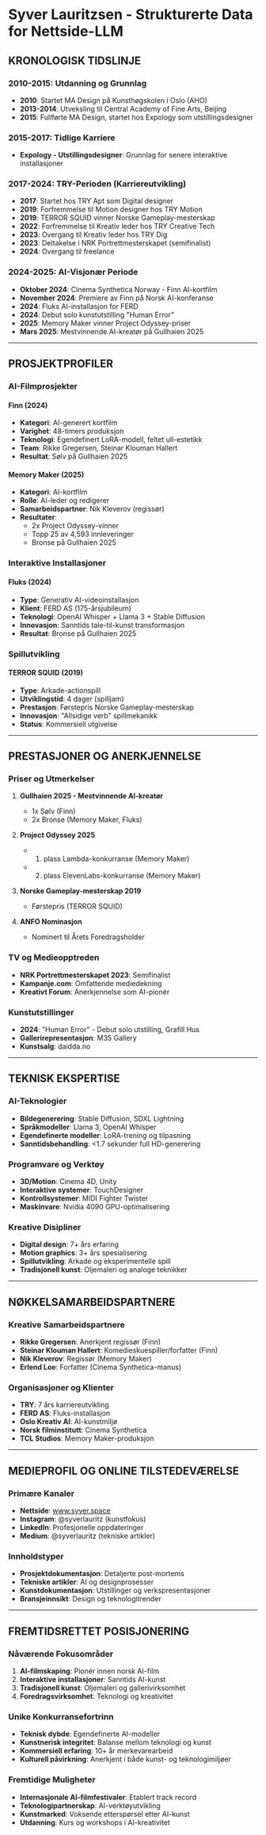 # Syver Lauritzsen - Strukturerte Data for Nettside-LLM

## KRONOLOGISK TIDSLINJE

### 2010-2015: Utdanning og Grunnlag
- **2010**: Startet MA Design på Kunsthøgskolen i Oslo (AHO)
- **2013-2014**: Utveksling til Central Academy of Fine Arts, Beijing
- **2015**: Fullførte MA Design, startet hos Expology som utstillingsdesigner

### 2015-2017: Tidlige Karriere
- **Expology - Utstillingsdesigner**: Grunnlag for senere interaktive installasjoner

### 2017-2024: TRY-Perioden (Karriereutvikling)
- **2017**: Startet hos TRY Apt som Digital designer
- **2019**: Forfremmelse til Motion designer hos TRY Motion
- **2019**: TERROR SQUID vinner Norske Gameplay-mesterskap
- **2022**: Forfremmelse til Kreativ leder hos TRY Creative Tech
- **2023**: Overgang til Kreativ leder hos TRY Dig
- **2023**: Deltakelse i NRK Portrettmesterskapet (semifinalist)
- **2024**: Overgang til freelance

### 2024-2025: AI-Visjonær Periode
- **Oktober 2024**: Cinema Synthetica Norway - Finn AI-kortfilm
- **November 2024**: Premiere av Finn på Norsk AI-konferanse
- **2024**: Fluks AI-installasjon for FERD
- **2024**: Debut solo kunstutstilling "Human Error"
- **2025**: Memory Maker vinner Project Odyssey-priser
- **Mars 2025**: Mestvinnende AI-kreatør på Gullhaien 2025

---

## PROSJEKTPROFILER

### AI-Filmprosjekter

#### Finn (2024)
- **Kategori**: AI-generert kortfilm
- **Varighet**: 48-timers produksjon
- **Teknologi**: Egendefinert LoRA-modell, feltet ull-estetikk
- **Team**: Rikke Gregersen, Steinar Klouman Hallert
- **Resultat**: Sølv på Gullhaien 2025

#### Memory Maker (2025)
- **Kategori**: AI-kortfilm
- **Rolle**: AI-leder og redigerer
- **Samarbeidspartner**: Nik Kleverov (regissør)
- **Resultater**: 
  - 2x Project Odyssey-vinner
  - Topp 25 av 4,593 innleveringer
  - Bronse på Gullhaien 2025

### Interaktive Installasjoner

#### Fluks (2024)
- **Type**: Generativ AI-videoinstallasjon
- **Klient**: FERD AS (175-årsjubileum)
- **Teknologi**: OpenAI Whisper + Llama 3 + Stable Diffusion
- **Innovasjon**: Sanntids tale-til-kunst transformasjon
- **Resultat**: Bronse på Gullhaien 2025

### Spillutvikling

#### TERROR SQUID (2019)
- **Type**: Arkade-actionspill
- **Utviklingstid**: 4 dager (spilljam)
- **Prestasjon**: Førstepris Norske Gameplay-mesterskap
- **Innovasjon**: "Allsidige verb" spillmekanikk
- **Status**: Kommersiell utgivelse

---

## PRESTASJONER OG ANERKJENNELSE

### Priser og Utmerkelser
1. **Gullhaien 2025 - Mestvinnende AI-kreatør**
   - 1x Sølv (Finn)
   - 2x Bronse (Memory Maker, Fluks)

2. **Project Odyssey 2025**
   - 1. plass Lambda-konkurranse (Memory Maker)
   - 2. plass ElevenLabs-konkurranse (Memory Maker)

3. **Norske Gameplay-mesterskap 2019**
   - Førstepris (TERROR SQUID)

4. **ANFO Nominasjon**
   - Nominert til Årets Foredragsholder

### TV og Medieopptreden
- **NRK Portrettmesterskapet 2023**: Semifinalist
- **Kampanje.com**: Omfattende mediedekning
- **Kreativt Forum**: Anerkjennelse som AI-pionér

### Kunstutstillinger
- **2024**: "Human Error" - Debut solo utstilling, Grafill Hus
- **Gallerirepresentasjon**: M35 Gallery
- **Kunstsalg**: daidda.no

---

## TEKNISK EKSPERTISE

### AI-Teknologier
- **Bildegenerering**: Stable Diffusion, SDXL Lightning
- **Språkmodeller**: Llama 3, OpenAI Whisper
- **Egendefinerte modeller**: LoRA-trening og tilpasning
- **Sanntidsbehandling**: <1.7 sekunder full HD-generering

### Programvare og Verktøy
- **3D/Motion**: Cinema 4D, Unity
- **Interaktive systemer**: TouchDesigner
- **Kontrollsystemer**: MIDI Fighter Twister
- **Maskinvare**: Nvidia 4090 GPU-optimalisering

### Kreative Disipliner
- **Digital design**: 7+ års erfaring
- **Motion graphics**: 3+ års spesialisering
- **Spillutvikling**: Arkade og eksperimentelle spill
- **Tradisjonell kunst**: Oljemaleri og analoge teknikker

---

## NØKKELSAMARBEIDSPARTNERE

### Kreative Samarbeidspartnere
- **Rikke Gregersen**: Anerkjent regissør (Finn)
- **Steinar Klouman Hallert**: Komedieskuespiller/forfatter (Finn)
- **Nik Kleverov**: Regissør (Memory Maker)
- **Erlend Loe**: Forfatter (Cinema Synthetica-manus)

### Organisasjoner og Klienter
- **TRY**: 7 års karriereutvikling
- **FERD AS**: Fluks-installasjon
- **Oslo Kreativ AI**: AI-kunstmiljø
- **Norsk filminstitutt**: Cinema Synthetica
- **TCL Studios**: Memory Maker-produksjon

---

## MEDIEPROFIL OG ONLINE TILSTEDEVÆRELSE

### Primære Kanaler
- **Nettside**: www.syver.space
- **Instagram**: @syverlauritz (kunstfokus)
- **LinkedIn**: Profesjonelle oppdateringer
- **Medium**: @syverlauritz (tekniske artikler)

### Innholdstyper
- **Prosjektdokumentasjon**: Detaljerte post-mortems
- **Tekniske artikler**: AI og designprosesser
- **Kunstdokumentasjon**: Utstillinger og verkspresentasjoner
- **Bransjeinnsikt**: Design og teknologitrender

---

## FREMTIDSRETTET POSISJONERING

### Nåværende Fokusområder
1. **AI-filmskaping**: Pionér innen norsk AI-film
2. **Interaktive installasjoner**: Sanntids AI-kunst
3. **Tradisjonell kunst**: Oljemaleri og gallerivirksomhet
4. **Foredragsvirksomhet**: Teknologi og kreativitet

### Unike Konkurransefortrinn
- **Teknisk dybde**: Egendefinerte AI-modeller
- **Kunstnerisk integritet**: Balanse mellom teknologi og kunst
- **Kommersiell erfaring**: 10+ år merkevarearbeid
- **Kulturell påvirkning**: Anerkjent i både kunst- og teknologimiljøer

### Fremtidige Muligheter
- **Internasjonale AI-filmfestivaler**: Etablert track record
- **Teknologipartnerskap**: AI-verktøyutvikling
- **Kunstmarked**: Voksende etterspørsel etter AI-kunst
- **Utdanning**: Kurs og workshops i AI-kreativitet

